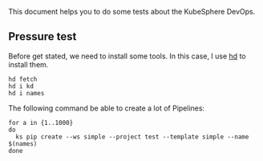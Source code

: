 This document helps you to do some tests about the KubeSphere DevOps.

## Pressure test

Before get stated, we need to install some tools. In this case, I use [hd](https://github.com/LinuxSuRen/http-downloader/) to install them.

```shell
hd fetch
hd i kd
hd i names
```

The following command be able to create a lot of Pipelines:
```shell
for a in {1..1000}
do
  ks pip create --ws simple --project test --template simple --name $(names)
done
```
